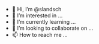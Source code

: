 - 👋 Hi, I’m @slandsch
- 👀 I’m interested in ...
- 🌱 I’m currently learning ...
- 💞️ I’m looking to collaborate on ...
- 📫 How to reach me ...

<!---
slandsch/slandsch is a ✨ special ✨ repository because its `README.md` (this file) appears on your GitHub profile.
You can click the Preview link to take a look at your changes.
--->
